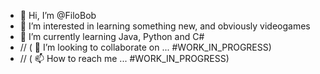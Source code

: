- 👋 Hi, I’m @FiloBob
- 👀 I’m interested in learning something new, and obviously videogames
- 🌱 I’m currently learning Java, Python and C#
- // ( 💞️ I’m looking to collaborate on ... #WORK_IN_PROGRESS)
- // ( 📫 How to reach me ... #WORK_IN_PROGRESS)

<!---
FiloBob/FiloBob is a ✨ special ✨ repository because its `README.md` (this file) appears on your GitHub profile.
You can click the Preview link to take a look at your changes.
--->

